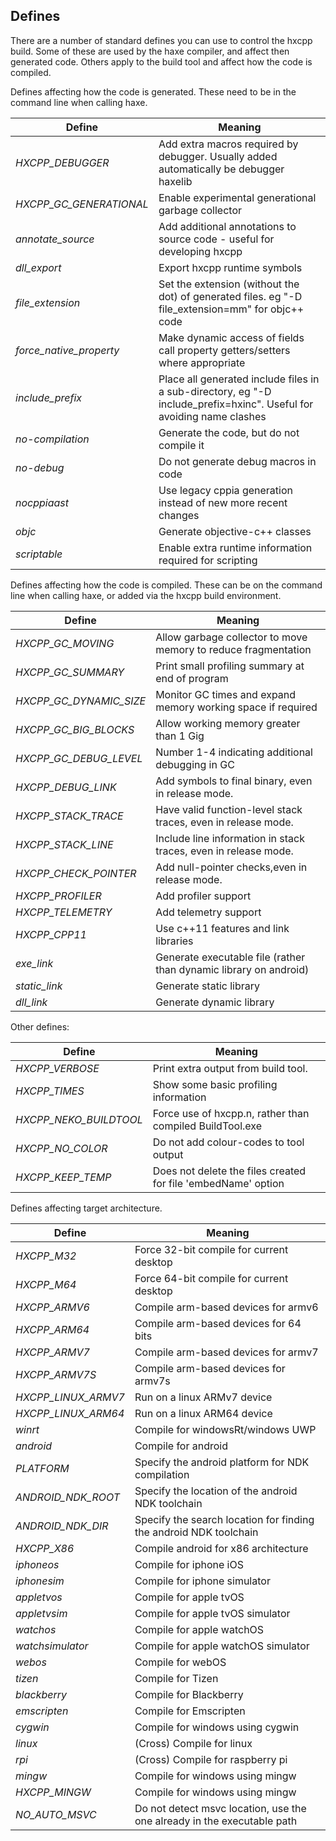 Defines
-------

There are a number of standard defines you can use to control the hxcpp build.  Some of these are used by the haxe compiler, and affect then generated code.  Others apply to the build tool and affect how the code is compiled.

Defines affecting how the code is generated.  These need to be in the command line when calling haxe.

| Define                  | Meaning            |
|-------------------------|--------------------|
| *HXCPP_DEBUGGER*        | Add extra macros required by debugger.  Usually added automatically be debugger haxelib |
| *HXCPP_GC_GENERATIONAL* | Enable experimental generational garbage collector |
| *annotate_source*       | Add additional annotations to source code - useful for developing hxcpp |
| *dll_export*            | Export hxcpp runtime symbols |
| *file_extension*        | Set the extension (without the dot) of generated files.  eg "-D file_extension=mm" for objc++ code  |
| *force_native_property* | Make dynamic access of fields call property getters/setters where appropriate |
| *include_prefix*        | Place all generated include files in a sub-directory, eg "-D include_prefix=hxinc".  Useful for avoiding name clashes |
| *no-compilation*        | Generate the code, but do not compile it |
| *no-debug*              | Do not generate debug macros in code |
| *nocppiaast*            | Use legacy cppia generation instead of new more recent changes |
| *objc*                  | Generate objective-c++ classes |
| *scriptable*            | Enable extra runtime information required for scripting |



Defines affecting how the code is compiled.  These can be on the command line when calling haxe, or added via the hxcpp build environment.

| Define                  | Meaning            |
|-------------------------|--------------------|
| *HXCPP_GC_MOVING*       | Allow garbage collector to move memory to reduce fragmentation |
| *HXCPP_GC_SUMMARY*      | Print small profiling summary at end of program |
| *HXCPP_GC_DYNAMIC_SIZE* | Monitor GC times and expand memory working space if required |
| *HXCPP_GC_BIG_BLOCKS*   | Allow working memory greater than 1 Gig |
| *HXCPP_GC_DEBUG_LEVEL*  | Number 1-4 indicating additional debugging in GC |
| *HXCPP_DEBUG_LINK*      | Add symbols to final binary, even in release mode. |
| *HXCPP_STACK_TRACE*     | Have valid function-level stack traces, even in release mode. |
| *HXCPP_STACK_LINE*      | Include line information in stack traces, even in release mode. |
| *HXCPP_CHECK_POINTER*   | Add null-pointer checks,even in release mode. |
| *HXCPP_PROFILER*        | Add profiler support |
| *HXCPP_TELEMETRY*       | Add telemetry support |
| *HXCPP_CPP11*           | Use c++11 features and link libraries |
| *exe_link*              | Generate executable file (rather than dynamic library on android) |
| *static_link*           | Generate static library |
| *dll_link*              | Generate dynamic library |

Other defines:

| Define                  | Meaning            |
|-------------------------|--------------------|
| *HXCPP_VERBOSE*         | Print extra output from build tool. |
| *HXCPP_TIMES*           | Show some basic profiling information |
| *HXCPP_NEKO_BUILDTOOL*  | Force use of hxcpp.n, rather than compiled BuildTool.exe
| *HXCPP_NO_COLOR*        | Do not add colour-codes to tool output |
| *HXCPP_KEEP_TEMP*       | Does not delete the files created for file 'embedName' option |


Defines affecting target architecture.

| Define                  | Meaning            |
|-------------------------|--------------------|
| *HXCPP_M32*             | Force 32-bit compile for current desktop |
| *HXCPP_M64*             | Force 64-bit compile for current desktop |
| *HXCPP_ARMV6*           | Compile arm-based devices for armv6 |
| *HXCPP_ARM64*           | Compile arm-based devices for 64 bits |
| *HXCPP_ARMV7*           | Compile arm-based devices for armv7 |
| *HXCPP_ARMV7S*          | Compile arm-based devices for armv7s |
| *HXCPP_LINUX_ARMV7*     | Run on a linux ARMv7 device |
| *HXCPP_LINUX_ARM64*     | Run on a linux ARM64 device |
| *winrt*                 | Compile for windowsRt/windows UWP |
| *android*               | Compile for android |
| *PLATFORM*              | Specify the android platform for NDK compilation |
| *ANDROID_NDK_ROOT*      | Specify the location of the android NDK toolchain |
| *ANDROID_NDK_DIR*       | Specify the search location for finding the android NDK toolchain |
| *HXCPP_X86*             | Compile android for x86 architecture |
| *iphoneos*              | Compile for iphone iOS |
| *iphonesim*             | Compile for iphone simulator |
| *appletvos*             | Compile for apple tvOS |
| *appletvsim*            | Compile for apple tvOS simulator |
| *watchos*               | Compile for apple watchOS |
| *watchsimulator*        | Compile for apple watchOS simulator |
| *webos*                 | Compile for webOS |
| *tizen*                 | Compile for Tizen |
| *blackberry*            | Compile for Blackberry |
| *emscripten*            | Compile for Emscripten |
| *cygwin*                | Compile for windows using cygwin |
| *linux*                 | (Cross) Compile for linux |
| *rpi*                   | (Cross) Compile for raspberry pi |
| *mingw*                 | Compile for windows using mingw |
| *HXCPP_MINGW*           | Compile for windows using mingw |
| *NO_AUTO_MSVC*          | Do not detect msvc location, use the one already in the executable path |

